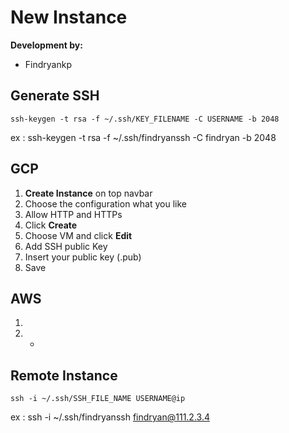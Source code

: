 # New Instance
**Development by:** 
- Findryankp

## Generate SSH
```shell
ssh-keygen -t rsa -f ~/.ssh/KEY_FILENAME -C USERNAME -b 2048
```
ex : ssh-keygen -t rsa -f ~/.ssh/findryanssh -C findryan -b 2048

## GCP
1. **Create Instance** on top navbar
2. Choose the configuration what you like
3. Allow HTTP and HTTPs
4. Click **Create**
5. Choose VM and click **Edit**
6. Add SSH public Key
7. Insert your public key (.pub)
8. Save

## AWS
1. 
2. -
   
## Remote Instance
```shell
ssh -i ~/.ssh/SSH_FILE_NAME USERNAME@ip
```
ex : ssh -i ~/.ssh/findryanssh findryan@111.2.3.4


